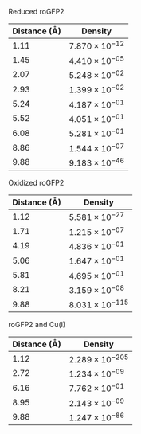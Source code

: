 Reduced roGFP2

| Distance (Å) | Density |
|-----------|-----------|
| 1.11 | $7.870 \times 10^{-12}$ |
| 1.45 | $4.410 \times 10^{-05}$ |
| 2.07 | $5.248 \times 10^{-02}$ |
| 2.93 | $1.399 \times 10^{-02}$ |
| 5.24 | $4.187 \times 10^{-01}$ |
| 5.52 | $4.051 \times 10^{-01}$ |
| 6.08 | $5.281 \times 10^{-01}$ |
| 8.86 | $1.544 \times 10^{-07}$ |
| 9.88 | $9.183 \times 10^{-46}$ |

Oxidized roGFP2

| Distance (Å) | Density |
|-----------|-----------|
| 1.12 | $5.581 \times 10^{-27}$ |
| 1.71 | $1.215 \times 10^{-07}$ |
| 4.19 | $4.836 \times 10^{-01}$ |
| 5.06 | $1.647 \times 10^{-01}$ |
| 5.81 | $4.695 \times 10^{-01}$ |
| 8.21 | $3.159 \times 10^{-08}$ |
| 9.88 | $8.031 \times 10^{-115}$ |

roGFP2 and Cu(I)

| Distance (Å) | Density |
|-----------|-----------|
| 1.12 | $2.289 \times 10^{-205}$ |
| 2.72 | $1.234 \times 10^{-09}$ |
| 6.16 | $7.762 \times 10^{-01}$ |
| 8.95 | $2.143 \times 10^{-09}$ |
| 9.88 | $1.247 \times 10^{-86}$ |
